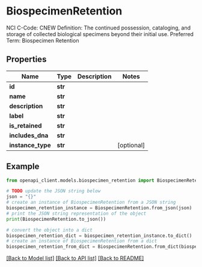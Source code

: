 # BiospecimenRetention

NCI C-Code: CNEW Definition: The continued possession, cataloging, and storage of collected biological specimens beyond their initial use. Preferred Term: Biospecimen Retention

## Properties

Name | Type | Description | Notes
------------ | ------------- | ------------- | -------------
**id** | **str** |  | 
**name** | **str** |  | 
**description** | **str** |  | 
**label** | **str** |  | 
**is_retained** | **str** |  | 
**includes_dna** | **str** |  | 
**instance_type** | **str** |  | [optional] 

## Example

```python
from openapi_client.models.biospecimen_retention import BiospecimenRetention

# TODO update the JSON string below
json = "{}"
# create an instance of BiospecimenRetention from a JSON string
biospecimen_retention_instance = BiospecimenRetention.from_json(json)
# print the JSON string representation of the object
print(BiospecimenRetention.to_json())

# convert the object into a dict
biospecimen_retention_dict = biospecimen_retention_instance.to_dict()
# create an instance of BiospecimenRetention from a dict
biospecimen_retention_from_dict = BiospecimenRetention.from_dict(biospecimen_retention_dict)
```
[[Back to Model list]](../README.md#documentation-for-models) [[Back to API list]](../README.md#documentation-for-api-endpoints) [[Back to README]](../README.md)


